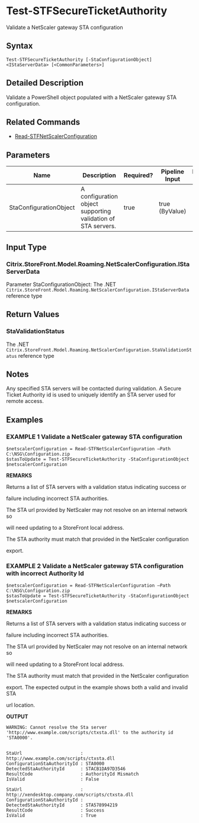 ﻿# Test-STFSecureTicketAuthority

Validate a NetScaler gateway STA configuration

## Syntax

```
Test-STFSecureTicketAuthority [-StaConfigurationObject] <IStaServerData> [<CommonParameters>]
```

## Detailed Description

Validate a PowerShell object populated with a NetScaler gateway STA configuration.

## Related Commands

* [Read-STFNetScalerConfiguration](Read-STFNetScalerConfiguration.md)

## Parameters

| Name   | Description | Required? | Pipeline Input | Default Value |
| --- | --- | --- | --- | --- |
|StaConfigurationObject|A configuration object supporting validation of STA servers.|true|true (ByValue)| |

## Input Type

### Citrix.StoreFront.Model.Roaming.NetScalerConfiguration.IStaServerData

Parameter StaConfigurationObject: The .NET `Citrix.StoreFront.Model.Roaming.NetScalerConfiguration.IStaServerData` reference type

## Return Values

### StaValidationStatus

The .NET `Citrix.StoreFront.Model.Roaming.NetScalerConfiguration.StaValidationStatus` reference type

## Notes

Any specified STA servers will be contacted during validation. A Secure Ticket Authority id is used to uniquely identify an STA server used for remote access.

## Examples

### EXAMPLE 1 Validate a NetScaler gateway STA configuration

```
$netscalerConfiguration = Read-STFNetScalerConfiguration –Path C:\NSG\Configuration.zip
$stasToUpdate = Test-STFSecureTicketAuthority -StaConfigurationObject $netscalerConfiguration
```

**REMARKS**

Returns a list of STA servers with a validation status indicating success or 

failure including incorrect STA authorities.

The STA url provided by NetScaler may not resolve on an internal network so 

will need updating to a StoreFront local address.

The STA authority must match that provided in the NetScaler configuration 

export.

### EXAMPLE 2 Validate a NetScaler gateway STA configuration with incorrect Authority Id

```
$netscalerConfiguration = Read-STFNetScalerConfiguration –Path C:\NSG\Configuration.zip
$stasToUpdate = Test-STFSecureTicketAuthority -StaConfigurationObject $netscalerConfiguration
```

**REMARKS**

Returns a list of STA servers with a validation status indicating success or 

failure including incorrect STA authorities.

The STA url provided by NetScaler may not resolve on an internal network so 

will need updating to a StoreFront local address.

The STA authority must match that provided in the NetScaler configuration 

export. The expected output in the example shows both a valid and invalid STA 

url location.

**OUTPUT**

```
WARNING: Cannot resolve the Sta server 
'http://www.example.com/scripts/ctxsta.dll' to the authority id
'STA0000'.


StaUrl                      : http://www.example.com/scripts/ctxsta.dll
ConfigurationStaAuthorityId : STA0000
DetectedStaAuthorityId      : STACB1DA97D3546
ResultCode                  : AuthorityId Mismatch
IsValid                     : False

StaUrl                      : http://xendesktop.company.com/scripts/ctxsta.dll
ConfigurationStaAuthorityId :
DetectedStaAuthorityId      : STA578994219
ResultCode                  : Success
IsValid                     : True
```
